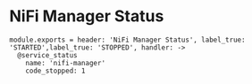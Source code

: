 # NiFi Manager Status

    module.exports = header: 'NiFi Manager Status', label_true: 'STARTED',label_true: 'STOPPED', handler: ->
      @service_status
        name: 'nifi-manager'
        code_stopped: 1
